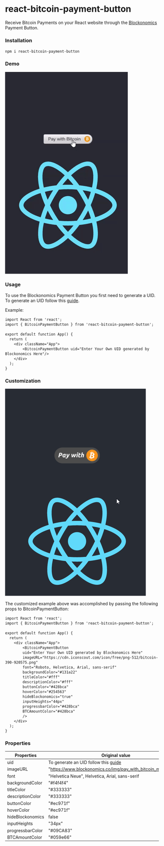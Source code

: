 # react-bitcoin-payment-button
Receive Bitcoin Payments on your React website through the [Blockonomics](https://www.blockonomics.co/) Payment Button.



### Installation

`npm i react-bitcoin-payment-button`

### Demo

![Demonstration](src/image/demo.gif)

### Usage

To use the Blockonomics Payment Button you first need to generate a UID. To generate an UID follow this [guide](https://www.youtube.com/watch?v=aRdcKrMcqSA&t=0s).

Example:
```
import React from 'react';
import { BitcoinPaymentButton } from 'react-bitcoin-payment-button';

export default function App() {
  return (
    <div className="App">
        <BitcoinPaymentButton uid="Enter Your Own UID generated by Blockonomics Here"/>
    </div>
  );
}
```

### Customization

![Demonstration](src/image/customization_demo.gif)

The customized example above was accomplished by passing the following props to BitcoinPaymentButton:
```
import React from 'react';
import { BitcoinPaymentButton } from 'react-bitcoin-payment-button';

export default function App() {
  return (
    <div className="App">
        <BitcoinPaymentButton 
        uid="Enter Your Own UID generated by Blockonomics Here"
        imageURL="https://cdn.iconscout.com/icon/free/png-512/bitcoin-390-920575.png"
        font="Roboto, Helvetica, Arial, sans-serif"
        backgroundColor="#131a22"
        titleColor="#fff"
        descriptionColor="#fff"
        buttonColor="#428bca"
        hoverColor="#254563" 
        hideBlockonomics="true"
        inputHeights="44px"
        progressbarColor="#428bca" 
        BTCAmountColor="#428bca"        
        />
    </div>
  );
}
```

### Properties

| Properties          | Original value| 
| -------------       |-------------|
| uid                 | To generate an UID follow this [guide](https://www.youtube.com/watch?v=aRdcKrMcqSA&t=0s)  | 
| imageURL            | "https://www.blockonomics.co/img/pay_with_bitcoin_medium.png"      |   
| font                | "Helvetica Neue", Helvetica, Arial, sans-serif      |  
| backgroundColor     | "#f4f4f4" | 
| titleColor          | "#333333" | 
| descriptionColor    | "#333333" |   
| buttonColor         | "#ec971f" |
| hoverColor          | "#ec971f" | 
| hideBlockonomics    | false      |   
| inputHeights        | "34px"      | 
| progressbarColor    | "#09CA83"      |   
| BTCAmountColor      | "#059e66"      |  

